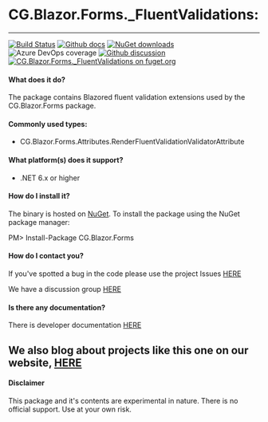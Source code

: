 # CG.Blazor.Forms._FluentValidations: 

---
[![Build Status](https://dev.azure.com/codegator/CG.Blazor.Forms._FluentValidations/_apis/build/status/CodeGator.CG.Blazor.Forms._FluentValidations?branchName=main)](https://dev.azure.com/codegator/CG.Blazor.Forms._FluentValidations/_build/latest?definitionId=75&branchName=main)
[![Github docs](https://img.shields.io/static/v1?label=Documentation&message=online&color=blue)](https://codegator.github.io/CG.Blazor.Forms._FluentValidations/index.html)
[![NuGet downloads](https://img.shields.io/nuget/dt/CG.Blazor.Forms._FluentValidations.svg?style=flat)](https://nuget.org/packages/CG.Blazor.Forms._FluentValidations)
![Azure DevOps coverage](https://img.shields.io/azure-devops/coverage/codegator/CG.Blazor.Forms._FluentValidations/75)
[![Github discussion](https://img.shields.io/badge/Discussion-online-blue)](https://github.com/CodeGator/CG.Blazor.Forms._FluentValidations/discussions)
[![CG.Blazor.Forms._FluentValidations on fuget.org](https://www.fuget.org/packages/CG.Blazor.Forms/badge.svg)](https://www.fuget.org/packages/CG.Blazor.Forms._FluentValidations)

#### What does it do?
The package contains Blazored fluent validation extensions used by the CG.Blazor.Forms package.

#### Commonly used types:
* CG.Blazor.Forms.Attributes.RenderFluentValidationValidatorAttribute

#### What platform(s) does it support?
* .NET 6.x or higher

#### How do I install it?
The binary is hosted on [NuGet](https://www.nuget.org/packages/CG.Blazor.Forms._FluentValidations). To install the package using the NuGet package manager:

PM> Install-Package CG.Blazor.Forms

#### How do I contact you?
If you've spotted a bug in the code please use the project Issues [HERE](https://github.com/CodeGator/CG.Blazor.Forms._FluentValidations/issues)

We have a discussion group [HERE](https://github.com/CodeGator/CG.Blazor.Forms._FluentValidations/discussions)

#### Is there any documentation?
There is developer documentation [HERE](https://codegator.github.io/CG.Blazor.Forms._FluentValidations/)

We also blog about projects like this one on our website, [HERE](http://www.codegator.com)
---
#### Disclaimer
This package and it's contents are experimental in nature. There is no official support. Use at your own risk.

